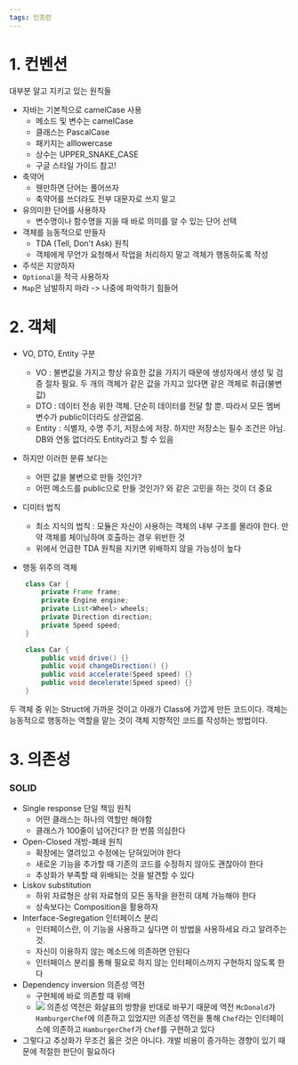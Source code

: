 ```yaml
---
tags: 인프런
---
```

# 1. 컨벤션
대부분 알고 지키고 있는 원칙들

- 자바는 기본적으로 camelCase 사용
	- 메소드 및 변수는 camelCase
	- 클래스는  PascalCase
	- 패키지는 alllowercase
	- 상수는 UPPER_SNAKE_CASE
	- 구글 스타일 가이드 참고!
- 축약어
	- 웬만하면 단어는 풀어쓰자
	- 축약어를 쓰더라도 전부 대문자로 쓰지 말고
- 유의미한 단어를 사용하자
	- 변수명이나 함수명을 지을 때 바로 의미를 알 수 있는 단어 선택
- 객체를 능동적으로 만들자
	- TDA (Tell, Don't Ask) 원칙
	- 객체에게 무언가 요청해서 작업을 처리하지 말고 객체가 행동하도록 작성
- 주석은 지양하자
- `Optional`을 적극 사용하자
- `Map`은 남발하지 마라 -> 나중에 파악하기 힘들어

# 2. 객체

- VO, DTO, Entity 구분
	- VO : 불변값을 가지고 항상 유효한 값을 가지기 때문에 생성자에서 생성 및 검증 절차 필요. 두 개의 객체가 같은 값을 가지고 있다면 같은 객체로 취급(불변값)
	- DTO : 데이터 전송 위한 객체. 단순히 데이터를 전달 할 뿐. 따라서 모든 멤버 변수가 public이더라도 상관없음. 
	- Entity : 식별자, 수명 주기, 저장소에 저장. 하지만 저장소는 필수 조건은 아님. DB와 연동 없더라도 Entity라고 할 수 있음
- 하지만 이러한 분류 보다는
	- 어떤 값을 불변으로 만들 것인가?
	- 어떤 메소드를 public으로 만들 것인가?
와 같은 고민을 하는 것이 더 중요

- 디미터 법칙
	- 최소 지식의 법칙 : 모듈은 자신이 사용하는 객체의 내부 구조를 몰라야 한다. 만약 객체를 체이닝하며 호출하는 경우 위반한 것
	- 위에서 언급한 TDA 원칙을 지키면 위배하지 않을 가능성이 높다
- 행동 위주의 객체
```java
	class Car {
		private Frame frame;
		private Engine engine;
		private List<Wheel> wheels;
		private Direction direction;
		private Speed speed;
	}

	class Car {
		public void drive() {}
		public void changeDirection() {}
		public void accelerate(Speed speed) {}
		public void decelerate(Speed speed) {}
	}
```
두 객체 중 위는 Struct에 가까운 것이고 아래가 Class에 가깝게 만든 코드이다.
객체는 능동적으로 행동하는 역할을 맡는 것이 객체 지향적인 코드를 작성하는 방법이다.

# 3. 의존성
### SOLID
- Single response 단일 책임 원칙
	- 어떤 클래스는 하나의 역할만 해야함
	- 클래스가 100줄이 넘어간다? 한 번쯤 의심한다
- Open-Closed 개방-폐쇄 원칙
	- 확장에는 열려있고 수정에는 닫혀있어야 한다
	- 새로운 기능을 추가할 때 기존의 코드를 수정하지 않아도 괜찮아야 한다
	- 추상화가 부족할 때 위배되는 것을 발견할 수 있다
- Liskov substitution
	- 하위 자료형은 상위 자료형의 모든 동작을 완전히 대체 가능해야 한다
	- 상속보다는 Composition을 활용하자
- Interface-Segregation 인터페이스 분리
	- 인터페이스란, 이 기능을 사용하고 싶다면 이 방법을 사용하세요 라고 알려주는 것.
	- 자신이 이용하지 않는 메소드에 의존하면 안된다
	- 인터페이스 분리를 통해 필요로 하지 않는 인터페이스까지 구현하지 않도록 한다
- Dependency inversion 의존성 역전
	- 구현체에 바로 의존할 때 위배
	- ![](https://i.imgur.com/MtjEJFx.png)
		의존성 역전은 화살표의 방향을 반대로 바꾸기 때문에 역전
		`McDonald`가 `HamburgerChef`에 의존하고 있었지만 의존성 역전을 통해 `Chef`라는 인터페이스에 의존하고 `HamburgerChef`가 `Chef`를 구현하고 있다
- 그렇다고 추상화가 무조건 옳은 것은 아니다. 개발 비용이 증가하는 경향이 있기 때문에 적절한 판단이 필요하다




